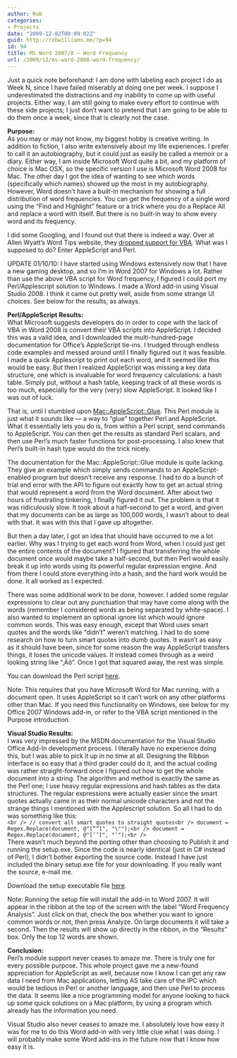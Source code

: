 ```yaml
---
author: Rob
categories:
- Projects
date: "2009-12-02T00:09:02Z"
guid: http://robwilliams.me/?p=94
id: 94
title: MS Word 2007/8 – Word Frequency
url: /2009/12/ms-word-2008-word-frequency/
---
```

Just a quick note beforehand: I am done with labeling each project I do as Week N, since I have failed miserably at doing one per week. I suppose I underestimated the distractions and my inability to come up with useful projects. Either way, I am still going to make every effort to continue with these side projects; I just don’t want to pretend that I am going to be able to do them once a week, since that is clearly not the case.

**Purpose:**  
As you may or may not know, my biggest hobby is creative writing. In addition to fiction, I also write extensively about my life experiences. I prefer to call it an autobiography, but it could just as easily be called a memoir or a diary. Either way, I am inside Microsoft Word quite a bit, and my platform of choice is Mac OSX, so the specific version I use is Microsoft Word 2008 for Mac. The other day I got the idea of wanting to see which words (specifically which names) showed up the most in my autobiography. However, Word doesn’t have a built-in mechanism for showing a full distribution of word frequencies. You can get the frequency of a single word using the “Find and Highlight” feature or a trick where you do a Replace All and replace a word with itself. But there is no built-in way to show every word and its frequency.

I did some Googling, and I found out that there is indeed a way. Over at Allen Wyatt’s Word Tips website, they [dropped support for VBA](http://www.microsoft.com/mac/developers/default.mspx?CTT=PageView&clr=99-21-0&target=7b1c718f-a611-4612-b3cf-f96d4babbf261033&srcid=ad148fd4-1f3c-4690-8198-9a137b91f09d1033&ep=7). What was I supposed to do? Enter AppleScript and Perl.

UPDATE 01/10/10: I have started using Windows extensively now that I have a new gaming desktop, and so I’m in Word 2007 for Windows a lot. Rather than use the above VBA script for Word frequency, I figured I could port my Perl/Applescript solution to Windows. I made a Word add-in using Visual Studio 2008. I think it came out pretty well, aside from some strange UI choices. See below for the results, as always.

**Perl/AppleScript Results:**  
What Microsoft suggests developers do in order to cope with the lack of VBA in Word 2008 is convert their VBA scripts into AppleScript. I decided this was a valid idea, and I downloaded the multi-hundred-page documentation for Office’s AppleScript tie-ins. I trudged through endless code examples and messed around until I finally figured out it was feasible. I made a quick Applescript to print out each word, and it seemed like this would be easy. But then I realized AppleScript was missing a key data structure, one which is invaluable for word frequency calculations: a hash table. Simply put, without a hash table, keeping track of all these words is too much, especially for the very (very) slow AppleScript. It looked like I was out of luck.

That is, until I stumbled upon [Mac::AppleScript::Glue](http://search.cpan.org/~jlabovitz/Mac-AppleScript-Glue-0.03/Glue.pm). This Perl module is just what it sounds like — a way to “glue” together Perl and AppleScript. What it essentially lets you do is, from within a Perl script, send commands to AppleScript. You can then get the results as standard Perl scalars, and then use Perl’s much faster functions for post-processing. I also knew that Perl’s built-in hash type would do the trick nicely.

The documentation for the Mac::AppleScript::Glue module is quite lacking. They give an example which simply sends commands to an AppleScript-enabled program but doesn’t receive any response. I had to do a bunch of trial and error with the API to figure out exactly how to get an actual string that would represent a word from the Word document. After about two hours of frustrating tinkering, I finally figured it out. The problem is that it was ridiculously slow. It took about a half-second to get a word, and given that my documents can be as large as 100,000 words, I wasn’t about to deal with that. It was with this that I gave up altogether.

But then a day later, I got an idea that should have occurred to me a lot earlier. Why was I trying to get each word from Word, when I could just get the entire contents of the document? I figured that transferring the whole document once would maybe take a half-second, but then Perl would easily break it up into words using its powerful regular expression engine. And from there I could store everything into a hash, and the hard work would be done. It all worked as I expected.

There was some additional work to be done, however. I added some regular expressions to clear out any punctuation that may have come along with the words (remember I considered words as being separated by white-space). I also wanted to implement an optional ignore list which would ignore common words. This was easy enough, except that Word uses smart quotes and the words like “didn’t” weren’t matching. I had to do some research on how to turn smart quotes into dumb quotes. It wasn’t as easy as it should have been, since for some reason the way AppleScript transfers things, it loses the unicode values. It instead comes through as a weird looking string like “‚Äô”. Once I got that squared away, the rest was simple.

You can download the Perl script [here](/weekly/wordfreq.zip "Word Frequencies for Word 2008").

Note: This requires that you have Microsoft Word for Mac running, with a document open. It uses AppleScript so it can’t work on any other platforms other than Mac. If you need this functionality on Windows, see below for my Office 2007 Windows add-in, or refer to the VBA script mentioned in the Purpose introduction.

**Visual Studio Results:**  
I was very impressed by the MSDN documentation for the Visual Studio Office Add-In development process. I literally have no experience doing this, but I was able to pick it up in no time at all. Designing the Ribbon interface is so easy that a third grader could do it, and the actual coding was rather straight-forward once I figured out how to get the whole document into a string. The algorithm and method is exactly the same as the Perl one; I use heavy regular expressions and hash tables as the data structures. The regular expressions were actually easier since the smart quotes actually came in as their normal unicode characters and not the strange things I mentioned with the Applescript solution. So all I had to do was something like this:  
`<br />
// convert all smart quotes to straight quotes<br />
document = Regex.Replace(document, @"[“”]", "\"");<br />
document = Regex.Replace(document, @"[‘’]", "'");<br />
`  
There wasn’t much beyond the porting other than choosing to Publish it and running the setup.exe. Since the code is nearly identical (just in C# instead of Perl), I didn’t bother exporting the source code. Instead I have just included the binary setup.exe file for your downloading. If you really want the source, e-mail me.

Download the setup executable file [here](/weekly/WordFrequencyWindows.zip "Word Frequency Word Add-In for Word 2007 Windows").

Note: Running the setup file will install the add-in to Word 2007. It will appear in the ribbon at the top of the screen with the label “Word Frequency Analysis”. Just click on that, check the box whether you want to ignore common words or not, then press Analyze. On large documents it will take a second. Then the results will show up directly in the ribbon, in the “Results” box. Only the top 12 words are shown.

**Conclusion:**  
Perl’s module support never ceases to amaze me. There is truly one for every possible purpose. This whole project gave me a new-found appreciation for AppleScript as well, because now I know I can get any raw data I need from Mac applications, letting AS take care of the IPC which would be tedious in Perl or another language, and then use Perl to process the data. It seems like a nice programming model for anyone looking to hack up some quick solutions on a Mac platform, by using a program which already has the information you need.

Visual Studio also never ceases to amaze me. I absolutely love how easy it was for me to do this Word add-in with very little clue what I was doing. I will probably make some Word add-ins in the future now that I know how easy it is.